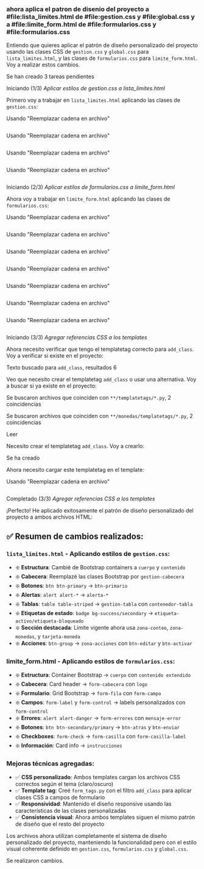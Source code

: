 ### ahora aplica el patron de disenio del proyecto a #file:lista_limites.html de #file:gestion.css  y #file:global.css y a #file:limite_form.html  de #file:formularios.css y #file:formularios.css 
Entiendo que quieres aplicar el patrón de diseño personalizado del proyecto usando las clases CSS de `gestion.css` y `global.css` para `lista_limites.html`, y las clases de `formularios.css` para `limite_form.html`. Voy a realizar estos cambios. 

Se han creado 3 tareas pendientes

Iniciando (1/3) *Aplicar estilos de gestion.css a lista_limites.html*

Primero voy a trabajar en `lista_limites.html` aplicando las clases de `gestion.css`: 

Usando "Reemplazar cadena en archivo"


```

```


Usando "Reemplazar cadena en archivo"


```

```


Usando "Reemplazar cadena en archivo"


```

```


Usando "Reemplazar cadena en archivo"


```

```


Iniciando (2/3) *Aplicar estilos de formularios.css a limite_form.html*

Ahora voy a trabajar en `limite_form.html` aplicando las clases de `formularios.css`: 

Usando "Reemplazar cadena en archivo"


```

```


Usando "Reemplazar cadena en archivo"


```

```


Usando "Reemplazar cadena en archivo"


```

```


Usando "Reemplazar cadena en archivo"


```

```


Usando "Reemplazar cadena en archivo"


```

```


Usando "Reemplazar cadena en archivo"


```

```


Usando "Reemplazar cadena en archivo"


```

```


Iniciando (3/3) *Agregar referencias CSS a los templates*

Ahora necesito verificar que tengo el templatetag correcto para `add_class`. Voy a verificar si existe en el proyecto: 

Texto buscado para `add_class`, resultados 6

Veo que necesito crear el templatetag `add_class` o usar una alternativa. Voy a buscar si ya existe en el proyecto: 

Se buscaron archivos que coinciden con `**/templatetags/*.py`, 2 coincidencias

Se buscaron archivos que coinciden con `**/monedas/templatetags/*.py`, 2 coincidencias

Leer [](file:///home/aylen/Documentos/IS2/proyectoIS/proyecto/monedas/templatetags)

Necesito crear el templatetag `add_class`. Voy a crearlo: 

Se ha creado [](file:///home/aylen/Documentos/IS2/proyectoIS/proyecto/monedas/templatetags/form_tags.py)

Ahora necesito cargar este templatetag en el template: 

Usando "Reemplazar cadena en archivo"


```

```


Completado (3/3) *Agregar referencias CSS a los templates*

¡Perfecto! He aplicado exitosamente el patrón de diseño personalizado del proyecto a ambos archivos HTML:

## ✅ Resumen de cambios realizados:

### **`lista_limites.html`** - Aplicando estilos de `gestion.css`:
- ❇️ **Estructura**: Cambié de Bootstrap containers a `cuerpo` y `contenido` 
- ❇️ **Cabecera**: Reemplazé las clases Bootstrap por `gestion-cabecera`
- ❇️ **Botones**: `btn btn-primary` → `btn-primario`
- ❇️ **Alertas**: `alert alert-*` → `alerta-*` 
- ❇️ **Tablas**: `table table-striped` → `gestion-tabla` con `contenedor-tabla`
- ❇️ **Etiquetas de estado**: `badge bg-success/secondary` → `etiqueta-activo/etiqueta-bloqueado`
- ❇️ **Sección destacada**: Límite vigente ahora usa `zona-conteo`, `zona-monedas`, y `tarjeta-moneda`
- ❇️ **Acciones**: `btn-group` → `zona-acciones` con `btn-editar` y `btn-activar`

### **limite_form.html** - Aplicando estilos de `formularios.css`:
- ❇️ **Estructura**: Container Bootstrap → `cuerpo` con `contenido extendido`
- ❇️ **Cabecera**: Card header → `form-cabecera` con `logo`
- ❇️ **Formulario**: Grid Bootstrap → `form-fila` con `form-campo`
- ❇️ **Campos**: `form-label` y `form-control` → labels personalizados con `form-control`
- ❇️ **Errores**: `alert alert-danger` → `form-errores` con `mensaje-error`
- ❇️ **Botones**: `btn btn-secondary/primary` → `btn-atras` y `btn-enviar`
- ❇️ **Checkboxes**: `form-check` → `form-casilla` con `form-casilla-label`
- ❇️ **Información**: Card info → `instrucciones`

### **Mejoras técnicas agregadas**:
- ✅ **CSS personalizado**: Ambos templates cargan los archivos CSS correctos según el tema (claro/oscuro)
- ✅ **Template tag**: Creé `form_tags.py` con el filtro `add_class` para aplicar clases CSS a campos de formulario
- ✅ **Responsividad**: Mantenido el diseño responsive usando las características de las clases personalizadas
- ✅ **Consistencia visual**: Ahora ambos templates siguen el mismo patrón de diseño que el resto del proyecto

Los archivos ahora utilizan completamente el sistema de diseño personalizado del proyecto, manteniendo la funcionalidad pero con el estilo visual coherente definido en `gestion.css`, `formularios.css` y `global.css`.

Se realizaron cambios.
